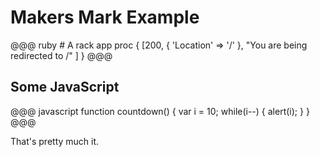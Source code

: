 # Makers Mark Example

@@@ ruby
    # A rack app
    proc {
      [200, { 'Location' => '/' },
        "You are being redirected to /"
      ]
    }
@@@

## Some JavaScript

@@@ javascript
    function countdown() {
      var i = 10;
      while(i--) { alert(i); }
    }
@@@

That's pretty much it.